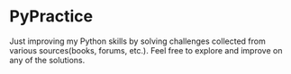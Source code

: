 # PyPractice
Just improving my Python skills by solving challenges collected from various sources(books, forums, etc.). Feel free to explore and improve on any of the solutions.

